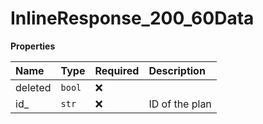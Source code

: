 # InlineResponse_200_60Data

**Properties**

| Name    | Type   | Required | Description    |
| :------ | :----- | :------- | :------------- |
| deleted | `bool` | ❌       |                |
| id\_    | `str`  | ❌       | ID of the plan |
